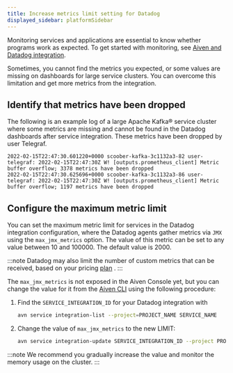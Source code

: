 ```yaml
---
title: Increase metrics limit setting for Datadog
displayed_sidebar: platformSidebar
---
```


Monitoring services and applications are essential to know whether programs work as expected. To get started with monitoring, see [Aiven and Datadog integration](/docs/integrations/datadog/).

Sometimes, you cannot find the metrics you expected, or some values are
missing on dashboards for large service clusters. You can overcome this limitation
and get more metrics from the integration.

## Identify that metrics have been dropped

The following is an example log of a large Apache Kafka® service cluster
where some metrics are missing and cannot be found in the Datadog
dashboards after service integration. These metrics have been dropped by
user Telegraf.

```text
2022-02-15T22:47:30.601220+0000 scoober-kafka-3c1132a3-82 user-telegraf: 2022-02-15T22:47:30Z W! [outputs.prometheus_client] Metric buffer overflow; 3378 metrics have been dropped
2022-02-15T22:47:30.625696+0000 scoober-kafka-3c1132a3-86 user-telegraf: 2022-02-15T22:47:30Z W! [outputs.prometheus_client] Metric buffer overflow; 1197 metrics have been dropped
```

## Configure the maximum metric limit

You can set the maximum metric limit for services in the Datadog
integration configuration, where the Datadog agents gather metrics via
`JMX` using the `max_jmx_metrics` option. The value of this metric can
be set to any value between 10 and 100000. The default value is 2000.

:::note
Datadog may also limit the number of custom metrics that can be
received, based on your pricing
[plan](https://docs.datadoghq.com/account_management/billing/custom_metrics/?tab=countrate#allocation)
.
:::

The `max_jmx_metrics` is not exposed in the Aiven Console yet, but you
can change the value for it from the [Aiven
CLI](https://github.com/aiven/aiven-client) using the following
procedure:

1. Find the `SERVICE_INTEGRATION_ID` for your Datadog integration with

   ```bash
   avn service integration-list --project=PROJECT_NAME SERVICE_NAME
   ```

1. Change the value of `max_jmx_metrics` to the new LIMIT:

   ```bash
   avn service integration-update SERVICE_INTEGRATION_ID --project PROJECT_NAME -c max_jmx_metrics=LIMIT
   ```

:::note
We recommend you gradually increase the value and monitor the memory
usage on the cluster.
:::
